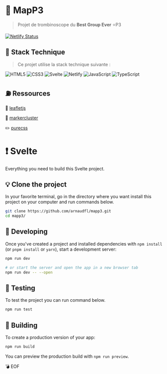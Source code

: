 # 📍 MapP3

> Projet de trombinoscope du **Best Group Ever** ⭐P3

[![Netlify Status](https://api.netlify.com/api/v1/badges/e595e841-ce6d-4392-b43c-60320adf6e15/deploy-status)](https://app.netlify.com/sites/mapp3/deploys)

## 💊 Stack Technique

> Ce projet utilise la stack technique suivante :

![HTML5](https://img.shields.io/badge/HTML5-E34F26?style=for-the-badge&logo=html5&logoColor=white)
![CSS3](https://img.shields.io/badge/CSS3-1572B6?style=for-the-badge&logo=css3&logoColor=white)
![Svelte](https://img.shields.io/badge/Svelte-4A4A55?style=for-the-badge&logo=svelte&logoColor=FF3E00)
![Netlify](https://img.shields.io/badge/Netlify-00C7B7?style=for-the-badge&logo=netlify&logoColor=white)
![JavaScript](https://img.shields.io/badge/JavaScript-F7DF1E?style=for-the-badge&logo=javascript&logoColor=black)
![TypeScript](https://img.shields.io/badge/TypeScript-007ACC?style=for-the-badge&logo=typescript&logoColor=white)

## ⛽ Ressources

:maple_leaf: [leafletjs](https://leafletjs.com/)

:maple_leaf: [markercluster](https://github.com/Leaflet/Leaflet.markercluster)

:pencil2: [purecss](https://purecss.io/)

# :exclamation: Svelte

Everything you need to build this Svelte project.

## :bulb: Clone the project

In your favorite terminal, go in the directory where you want install this project on your computer and run commands below.

```bash
git clone https://github.com/arnaudfl/mapp3.git
cd mapp3/
```

## :key: Developing

Once you've created a project and installed dependencies with `npm install` (or `pnpm install` or `yarn`), start a development server:

```bash
npm run dev

# or start the server and open the app in a new browser tab
npm run dev -- --open
```

## :wrench: Testing

To test the project you can run command below.

```bash
npm run test
```

## :hammer: Building

To create a production version of your app:

```bash
npm run build
```

You can preview the production build with `npm run preview`.

💣 EOF
